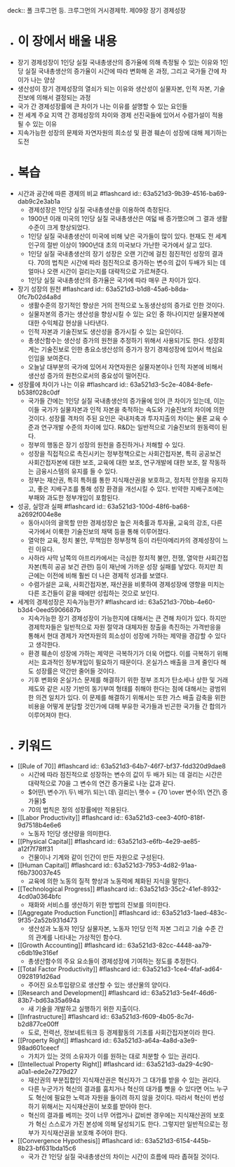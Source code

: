 deck:: 폴 크루그먼 등. 크루그먼의 거시경제학. 제09장 장기 경제성장

- # 이 장에서 배울 내용
- 장기 경제성장이 1인당 실질 국내총생산의 증가율에 의해 측정될 수 있는 이유와 1인당 실질 국내총생산의 증가율이 시간에 따라 변화해 온 과정, 그리고 국가들 간에 차이가 나는 양상
- 생산성이 장기 경제성장의 열쇠가 되는 이유와 생산성이 실물자본, 인적 자본, 기술진보에 의해서 결정되는 과정
- 국가 간 경제성장률에 큰 차이가 나는 이유를 설명할 수 있는 요인들
- 전 세계 주요 지역 간 경제성장의 차이와 경제 선진국들에 있어서 수렴가설이 적용될 수 있는 이유
- 지속가능한 성장의 문제와 자연자원의 희소성 및 환경 훼손이 성장에 대해 제기하는 도전
- # 복습
- 시간과 공간에 따른 경제의 비교 #flashcard
  id:: 63a521d3-9b39-4516-ba69-dab9c2e3ab1a
	- 경제성장은 1인당 실질 국내총생산을 이용하여 측정된다.
	- 1900년 이래 미국의 1인당 실질 국내총생산은 여덟 배 증가했으며 그 결과 생활수준이 크게 향상되었다.
	- 1인당 실질 국내총생산이 미국에 비해 낮은 국가들이 많이 있다. 현재도 전 세계 인구의 절반 이상이 1900년대 초의 미국보다 가난한 국가에서 살고 있다.
	- 1인당 실질 국내총생산의 장기 성장은 오랜 기간에 걸친 점진적인 성장의 결과다. 70의 법칙은 시간에 따라 점진적으로 증가하는 변수의 값이 두배가 되는 데 얼마나 오랜 시간이 걸리는지를 대략적으로 가르쳐준다.
	- 1인당 실질 국내총생산의 증가율은 국가에 따라 매우 큰 차이가 있다.
- 장기 성장의 원천 #flashcard
  id:: 63a521d3-b1d8-45a6-b8da-0fc7b02d4a8d
	- 생활수준의 장기적인 향상은 거의 전적으로 노동생산성의 증가로 인한 것이다.
	- 실물자본의 증가는 생산성을 향상시킬 수 있는 요인 중 하나이지만 실물자본에 대한 수익체감 현상을 나타낸다.
	- 인적 자본과 기술진보도 생산성을 증가시킬 수 있는 요인이다.
	- 총생산함수는 생산성 증가의 원천을 추정하기 위해서 사용되기도 한다. 성장회계는 기술진보로 인한 총요소생산성의 증가가 장기 경제성장에 있어서 핵심요인임을 보여준다.
	- 오늘날 대부분의 국가에 있어서 자연자원은 실물자본이나 인적 자본에 비해서 생산성 증가의 원천으로서의 중요성이 떨어진다.
- 성장률에 차이가 나는 이유 #flashcard
  id:: 63a521d3-5c2e-4084-8efe-b538f028c0df
	- 국가들 간에는 1인당 실질 국내총생산의 증가율에 있어 큰 차이가 있는데, 이는 이들 국가가 실물자본과 인적 자본을 축적하는 속도와 기술진보의 차이에 의한 것이다. 성장률 격차의 주된 요인은 국내저축과 투자지출의 차이는 물론 교육 수준과 연구개발 수준의 차이에 있다. R&D는 일반적으로 기술진보의 원동력이 된다.
	- 정부의 행동은 장기 성장의 원천을 증진하거나 저해할 수 있다.
	- 성장을 직접적으로 촉진시키는 정부정책으로는 사회간접자본, 특히 공공보건 사회간접자본에 대한 보조, 교육에 대한 보조, 연구개발에 대한 보조, 잘 작동하는 금융시스템의 유지를 들 수 있다.
	- 정부는 재산권, 특히 특허를 통한 지식재산권을 보호하고, 정치적 안정을 유지하고, 좋은 지배구조를 통해 성장 환경을 개선시킬 수 있다. 빈약한 지배구조에는 부패와 과도한 정부개입이 포함된다.
- 성공, 실망과 실패 #flashcard
  id:: 63a521d3-100d-48f6-ba68-a2692f004e8e
	- 동아시아의 괄목할 만한 경제성장은 높은 저축률과 투자율, 교육의 강조, 다른 국가에서 이룩한 기술진보의 채택 등을 통해 이루어졌다.
	- 열악한 교육, 정치 불안, 무책임한 정부정책 등이 라틴아메리카의 경제성장이 느린 이유다.
	- 사하라 사막 남쪽의 아프리카에서는 극심한 정치적 불안, 전쟁, 열악한 사회간접자본(특히 공공 보건 관련) 등이 재난에 가까운 성장 실패를 낳았다. 하지만 최근에는 이전에 비해 훨씬 더 나은 경제적 성과를 보였다.
	- 수렴가설은 교육, 사회간접자본, 재산권을 비롯하여 경제성장에 영향을 미치는 다른 조건들이 같을 때에만 성립하는 것으로 보인다.
- 세계의 경제성장은 지속가능한가? #flashcard
  id:: 63a521d3-70bb-4e60-b3d4-0eed5906687b
	- 지속가능한 장기 경제성장이 가능한지에 대해서는 큰 견해 차이가 있다. 하지만 경제학자들은 일반적으로 자원 절약과 대체자원 창출을 촉진하는 가격반응을 통해서 현대 경제가 자연자원의 희소성이 성장에 가하는 제약을 경감할 수 있다고 생각한다.
	- 환경 훼손이 성장에 가하는 제약은 극복하기가 더욱 어렵다. 이를 극복하기 위해서는 효과적인 정부개입이 필요하기 때문이다. 온실가스 배출을 크게 줄인다 해도 성장률은 약간만 줄어들 것이다.
	- 기후 변화와 온실가스 문제를 해결하기 위한 정부 조치가 탄소세나 상한 및 거래제도와 같은 시장 기반의 동기부여 형태를 취해야 한다는 점에 대해서는 광범위한 의견 일치가 있다. 이 문제를 해결하기 위해서는 또한 가스 배출 감축을 위한 비용을 어떻게 분담할 것인가에 대해 부유한 국가들과 빈곤한 국가들 간 합의가 이루어져야 한다.
- # 키워드
- [[Rule of 70]] #flashcard
  id:: 63a521d3-64b7-46f7-bf37-fdd320d9dae8
	- 시간에 따라 점진적으로 성장하는 변수의 값이 두 배가 되는 데 걸리는 시간은 대략적으로 70을 그 변수의 연간 증가율로 나눈 값과 같다.
	- $어떤\ 변수가\ 두\ 배가\ 되는\ 데\ 걸리는\ 햇수 = {70 \over 변수의\ 연간\ 증가율}$
	- 70의 법칙은 정의 성장률에만 적용된다.
- [[Labor Productivity]] #flashcard
  id:: 63a521d3-cee3-40f0-818f-9d7518b4e6e6
	- 노동자 1인당 생산량을 의미한다.
- [[Physical Capital]] #flashcard
  id:: 63a521d3-e6fb-4e29-ae85-a12f7f78ff31
	- 건물이나 기계와 같이 인간이 만든 자원으로 구성된다.
- [[Human Capital]] #flashcard
  id:: 63a521d3-7953-4d82-91aa-f6b730037e45
	- 교육에 의한 노동의 질적 향상과 노동력에 체화된 지식을 말한다.
- [[Technological Progress]] #flashcard
  id:: 63a521d3-35c2-41ef-8932-4cd0a0364bfc
	- 재화와 서비스를 생산하기 위한 방법의 진보를 의미한다.
- [[Aggregate Production Function]] #flashcard
  id:: 63a521d3-1aed-483c-9f35-2a52b931d473
	- 생산성과 노동자 1인당 실물자본, 노동자 1인당 인적 자본 그리고 기술 수준 간의 관계를 나타내는 가상적인 함수다.
- [[Growth Accounting]] #flashcard
  id:: 63a521d3-82cc-4448-aa79-c6db19e316ef
	- 총생산함수의 주요 요소들이 경제성장에 기여하는 정도를 추정한다.
- [[Total Factor Productivity]] #flashcard
  id:: 63a521d3-1ce4-4faf-ad64-0928191d26ad
	- 주어진 요소투입량으로 생산할 수 있는 생산물의 양이다.
- [[Research and Development]] #flashcard
  id:: 63a521d3-5e4f-46d6-83b7-bd63a35a694a
	- 새 기술을 개발하고 실행하기 위한 지출이다.
- [[Infrastructure]] #flashcard
  id:: 63a521d3-f609-4b05-8c7d-b2d877ce00ff
	- 도로, 전력선, 정보네트워크 등 경제활동의 기초를 사회간접자본이라 한다.
- [[Property Right]] #flashcard
  id:: 63a521d3-a64a-4a8d-a3e9-98ad601ceecf
	- 가치가 있는 것의 소유자가 이를 원하는 대로 처분할 수 있는 권리다.
- [[Intellectual Property Right]] #flashcard
  id:: 63a521d3-da29-4c90-a0a1-ede2e7279d27
	- 재산권의 부분집합인 지식재산권은 혁신자가 그 대가를 받을 수 있는 권리다.
	- 다른 누군가가 혁신의 결과를 훔치거나 혁신의 대가를 뺏을 수 있다면 어느 누구도 혁신에 필요한 노력과 자원을 들이려 하지 않을 것이다. 따라서 혁신이 번성하기 위해서는 지식재산권이 보호를 받아야 한다.
	- 혁신의 결과를 베끼는 것이 너무 어렵거나 값비싼 경우에는 지식재산권의 보호가 혁신 스스로가 가진 본성에 의해 달성되기도 한다. 그렇지만 일반적으로는 정부가 지식재산권을 보호해 주어야 한다.
- [[Convergence Hypothesis]] #flashcard
  id:: 63a521d3-6154-445b-8b23-bf631bda15c6
	- 국가 간 1인당 실질 국내총생산의 차이는 시간이 흐름에 따라 좁혀질 것이다.